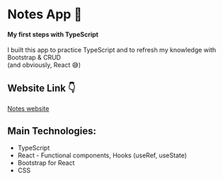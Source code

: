 # Notes App 📝
#### My first steps with TypeScript<br />
I built this app to practice TypeScript and to refresh my knowledge with Bootstrap & CRUD <br />
(and obviously, React 😅)

## Website Link :point_down:
[Notes website](https://notes-typescript-shira.netlify.app/) <br />


## Main Technologies:
- TypeScript
- React - Functional components, Hooks (useRef, useState)
- Bootstrap for React
- CSS



